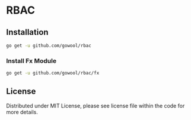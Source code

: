 # RBAC

## Installation

```sh
go get -u github.com/gowool/rbac
```

### Install Fx Module

```sh
go get -u github.com/gowool/rbac/fx
```

## License

Distributed under MIT License, please see license file within the code for more details.

